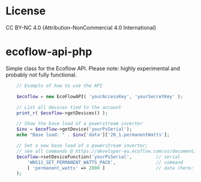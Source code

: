 # License
CC BY-NC 4.0 (Attribution-NonCommercial 4.0 International)

# ecoflow-api-php
Simple class for the Ecoflow API. Please note: highly experimental and probably not fully functional.

```php
    // Example of how to use the API

    $ecoflow = new EcoFlowAPI( 'yourAccessKey', 'yourSecretKey' );

    // List all devices tied to the account
    print_r( $ecoflow->getDevices() );

    // Show the base load of a powerstream inverter
    $inv = $ecoflow->getDevice('yourPsSerial');
    echo "Base load: " . $inv['data']['20_1.permanentWatts'];

    // Set a new base load of a powerstream inverter;
    // see all commands @ https://developer-eu.ecoflow.com/us/document/powerStreamMicroInverter
    $ecoflow->setDeviceFunction('yourPsSerial',         // serial
        'WN511_SET_PERMANENT_WATTS_PACK',               // command
        [ 'permanent_watts' => 2000 ]                   // data (here: 200 Watts; PS uses 0.1 units)
    );

```

